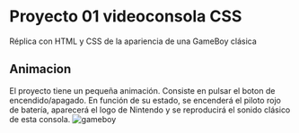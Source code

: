 # Proyecto 01 videoconsola CSS

Réplica con HTML y CSS de la apariencia de una GameBoy clásica

## Animacion
El proyecto tiene un pequeña animación. Consiste en pulsar el boton de encendido/apagado. En función de su estado, se encenderá el piloto rojo de batería, aparecerá el logo de Nintendo y se reproducirá el sonido clásico de esta consola.
![gameboy](https://user-images.githubusercontent.com/65553496/109416194-05526d80-79bd-11eb-89be-0745882373c7.gif)
